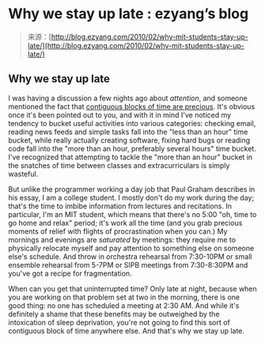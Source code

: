 <!--yml
category: 未分类
date: 2024-07-01 18:18:27
-->

# Why we stay up late : ezyang’s blog

> 来源：[http://blog.ezyang.com/2010/02/why-mit-students-stay-up-late/](http://blog.ezyang.com/2010/02/why-mit-students-stay-up-late/)

## Why we stay up late

I was having a discussion a few nights ago about *attention*, and someone mentioned the fact that [contiguous blocks of time are precious](http://www.paulgraham.com/makersschedule.html). It's obvious once it's been pointed out to you, and with it in mind I've noticed my tendency to bucket useful activities into various categories: checking email, reading news feeds and simple tasks fall into the "less than an hour" time bucket, while really actually creating software, fixing hard bugs or reading code fall into the "more than an hour, preferably several hours" time bucket. I've recognized that attempting to tackle the "more than an hour" bucket in the snatches of time between classes and extracurriculars is simply wasteful.

But unlike the programmer working a day job that Paul Graham describes in his essay, I am a college student. I mostly don't do my work during the day; that's the time to imbibe information from lectures and recitations. In particular, I'm an MIT student, which means that there's no 5:00 "oh, time to go home and relax" period; it's work all the time (and you grab precious moments of relief with flights of procrastination when you can.) My mornings and evenings are *saturated* by meetings: they require me to physically relocate myself and pay attention to something else on someone else's schedule. And throw in orchestra rehearsal from 7:30-10PM or small ensemble rehearsal from 5-7PM or SIPB meetings from 7:30-8:30PM and you've got a recipe for fragmentation.

When can you get that uninterrupted time? Only late at night, because when you are working on that problem set at two in the morning, there is one good thing: no one has scheduled a meeting at 2:30 AM. And while it's definitely a shame that these benefits may be outweighed by the intoxication of sleep deprivation, you're not going to find this sort of contiguous block of time anywhere else. And that's why we stay up late.